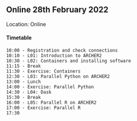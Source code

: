 
## Online 28th February 2022

Location: Online

#### Timetable

```
10:00 - Registration and check connections
10:10 - L01: Introduction to ARCHER2
10:30 - L02: Containers and installing software
11:15 - Break
11:30 - Exercise: Containers
12:30 - L03: Parallel Python on ARCHER2
13:00 - Lunch
14:00 - Exercise: Parallel Python
14:30 - L04: Dask 
15:30 - Break
16:00 - L05: Parallel R on ARCHER2
17:00 - Exercise: Parallel R
17:30

```
